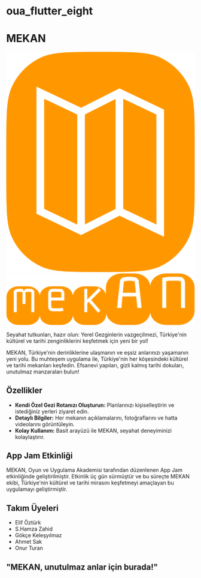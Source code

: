 # oua_flutter_eight

# MEKAN
![MEKAN Logo](assets/svg/logo.svg)
![MEKAN Logo](assets/svg/mekAN.svg)

Seyahat tutkunları, hazır olun: Yerel Gezginlerin vazgeçilmezi, Türkiye'nin kültürel ve tarihi zenginliklerini keşfetmek için yeni bir yol!

MEKAN, Türkiye'nin derinliklerine ulaşmanın ve eşsiz anlarınızı yaşamanın yeni yolu. Bu muhteşem uygulama ile, Türkiye'nin her köşesindeki kültürel ve tarihi mekanları keşfedin. Efsanevi yapıları, gizli kalmış tarihi dokuları, unutulmaz manzaraları bulun!

## Özellikler

- **Kendi Özel Gezi Rotanızı Oluşturun:** Planlarınızı kişiselleştirin ve istediğiniz yerleri ziyaret edin.
- **Detaylı Bilgiler:** Her mekanın açıklamalarını, fotoğraflarını ve hatta videolarını görüntüleyin.
- **Kolay Kullanım:** Basit arayüzü ile MEKAN, seyahat deneyiminizi kolaylaştırır.

## App Jam Etkinliği

MEKAN, Oyun ve Uygulama Akademisi tarafından düzenlenen App Jam etkinliğinde geliştirilmiştir. Etkinlik üç gün sürmüştür ve bu süreçte MEKAN ekibi, Türkiye'nin kültürel ve tarihi mirasını keşfetmeyi amaçlayan bu uygulamayı geliştirmiştir.

## Takım Üyeleri
- Elif Öztürk
- S.Hamza Zahid
- Gökçe Keleşyılmaz
- Ahmet Sak
- Onur Turan

## "MEKAN, unutulmaz anlar için burada!"

